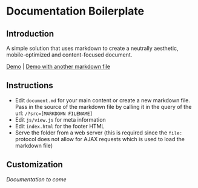 Documentation Boilerplate
=========================

## Introduction

A simple solution that uses markdown to create a neutrally aesthetic, mobile-optimized and content-focused document.

[Demo](http://teddyhwang.github.com/documentation-boilerplate/) | [Demo with another markdown file](http://teddyhwang.github.com/documentation-boilerplate/?src=example)

## Instructions

- Edit `document.md` for your main content or create a new markdown file. Pass in the source of the markdown file by calling it in the query of the url: `/?src=[MARKDOWN FILENAME]`
- Edit `js/view.js` for meta information
- Edit `index.html` for the footer HTML
- Serve the folder from a web server (this is required since the `file:` protocol does not allow for AJAX requests which is used to load the markdown file)

## Customization

_Documentation to come_

